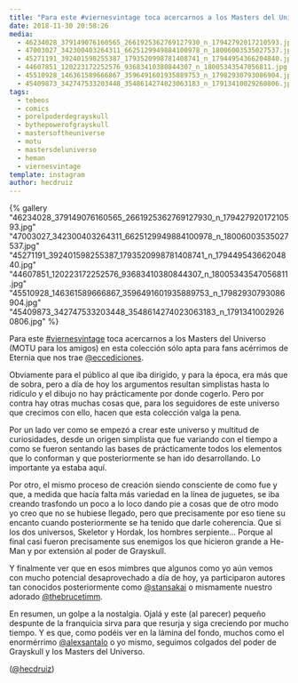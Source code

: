 ```yaml
---
title: "Para este #viernesvintage toca acercarnos a los Masters del Universo (MOTU para los amigos) en esta colección sólo apta para fans acérrimos de Eternia que nos trae @eccediciones"
date: 2018-11-30 20:58:26
media: 
  - 46234028_379149076160565_2661925362769127930_n_17942792017210593.jpg
  - 47003027_342300403264311_6625129949884100978_n_18006003535027537.jpg
  - 45271191_392401598255387_1793520998781408741_n_17944954366204840.jpg
  - 44607851_120223172252576_93683410380844307_n_18005343547056811.jpg
  - 45510928_146361589666867_3596491601935889753_n_17982930793086904.jpg
  - 45409873_342747533203448_3548614274023063183_n_17913410029260806.jpg
tags: 
  - tebeos
  - comics
  - porelpoderdegrayskull
  - bythepowerofgrayskull
  - mastersoftheuniverse
  - motu
  - mastersdeluniverso
  - heman
  - viernesvintage
template: instagram
author: hecdruiz
---
```


{% gallery "46234028_379149076160565_2661925362769127930_n_17942792017210593.jpg" "47003027_342300403264311_6625129949884100978_n_18006003535027537.jpg" "45271191_392401598255387_1793520998781408741_n_17944954366204840.jpg" "44607851_120223172252576_93683410380844307_n_18005343547056811.jpg" "45510928_146361589666867_3596491601935889753_n_17982930793086904.jpg" "45409873_342747533203448_3548614274023063183_n_17913410029260806.jpg" %}

Para este [#viernesvintage](/etiquetas/viernesvintage) toca acercarnos a los Masters del Universo (MOTU para los amigos) en esta colección sólo apta para fans acérrimos de Eternia que nos trae [@eccediciones](https://instagram.com/eccediciones).

Obviamente para el público al que iba dirigido, y para la época, era más que de sobra, pero a día de hoy los argumentos resultan simplistas hasta lo ridículo y el dibujo no hay prácticamente por donde cogerlo. Pero por contra hay otras muchas cosas que, para los seguidores de este universo que crecimos con ello, hacen que esta colección valga la pena.

Por un lado ver como se empezó a crear este universo y multitud de curiosidades, desde un origen simplista que fue variando con el tiempo a como se fueron sentando las bases de prácticamente todos los elementos que lo conforman y que posteriormente se han ido desarrollando. Lo importante ya estaba aquí.

Por otro, el mismo proceso de creación siendo consciente de como fue y que, a medida que hacía falta más variedad en la línea de juguetes, se iba creando trasfondo un poco a lo loco dando pie a cosas que de otro modo yo creo que no se hubiese llegado, pero que precisamente por eso tiene su encanto cuando posteriormente se ha tenido que darle coherencia. Que si los dos universos, Skeletor y Hordak, los hombres serpiente... Porque al final casi fueron precisamente sus enemigos los que hicieron grande a He-Man y por extensión al poder de Grayskull.

Y finalmente ver que en esos mimbres que algunos como yo aún vemos con mucho potencial desaprovechado a día de hoy, ya participaron autores tan conocidos posteriormente como [@stansakai](https://instagram.com/stansakai) o mismamente nuestro adorado [@thebrucetimm](https://instagram.com/thebrucetimm).

En resumen, un golpe a la nostalgia. Ojalá y este (al parecer) pequeño despunte de la franquicia sirva para que resurja y siga creciendo por mucho tiempo. Y es que, como podéis ver en la lámina del fondo, muchos como el enormérrimo [@alexsantalo](https://instagram.com/alexsantalo) o yo mismo, seguimos colgados del poder de Grayskull y los Masters del Universo.

([@hecdruiz](https://instagram.com/hecdruiz))

